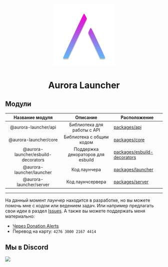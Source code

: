 <p align="center"><img src="./logo.png" width="200px" height="200px"></p>
<h1 align="center">Aurora Launcher</h1>

## Модули

|           Название модуля           |             Описание              | Расположение                                               |
| :---------------------------------: | :-------------------------------: | ---------------------------------------------------------- |
|        @aurora-launcher/api         |    Библиотека для работы с API    | [packages/api](packages/api)                               |
|        @aurora-launcher/core        |     Библиотека с общим кодом      | [packages/core](packages/core)                             |
| @aurora-launcher/esbuild-decorators | Поддержка декораторов для esbuild | [packages/esbuild-decorators](packages/esbuild-decorators) |
|      @aurora-launcher/launcher      |           Код лаунчера            | [packages/launcher](packages/launcher)                     |
|       @aurora-launcher/server       |         Код лаунчсервера          | [packages/server](packages/server)                         |

---

На данный момент лаунчер находится в разработке, но вы можете помочь мне с кодом или ведением задач. Или например предлагать свои идеи в раздел [Issues](https://github.com/AuroraTeam/LauncherServer/issues).
А также вы можете поддержать меня материально:

-   [Через Donation Alerts](https://www.donationalerts.com/r/jocat)
-   Перевод на карту: `4276 3000 2167 4414`

## Мы в Discord

[![](https://discord.com/api/guilds/730131402636525688/embed.png?style=banner2)](https://discord.gg/2NvYTcv)
